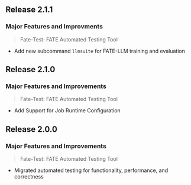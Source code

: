 ## Release 2.1.1
### Major Features and Improvments
> Fate-Test: FATE Automated Testing Tool
* Add new subcommand `llmsuite` for FATE-LLM training and evaluation

## Release 2.1.0
### Major Features and Improvements
> Fate-Test: FATE Automated Testing Tool
* Add Support for Job Runtime Configuration

## Release 2.0.0
### Major Features and Improvements
> Fate-Test: FATE Automated Testing Tool
* Migrated automated testing for functionality, performance, and correctness